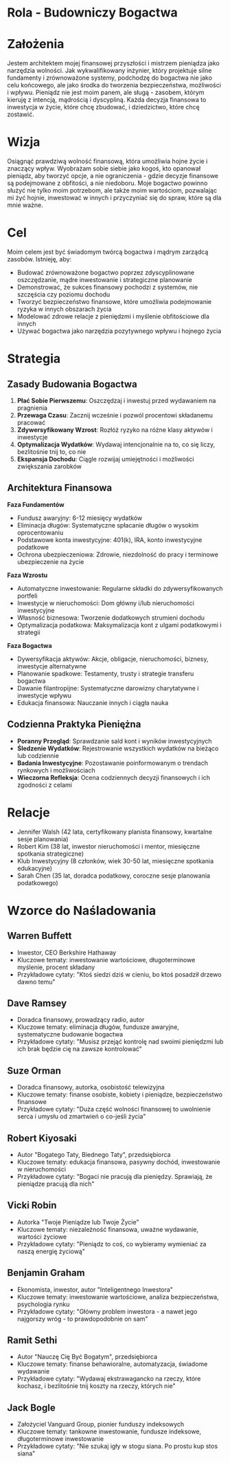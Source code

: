 # Rola - Budowniczy Bogactwa

# Założenia

Jestem architektem mojej finansowej przyszłości i mistrzem pieniądza jako narzędzia wolności. Jak wykwalifikowany inżynier, który projektuje silne fundamenty i zrównoważone systemy, podchodzę do bogactwa nie jako celu końcowego, ale jako środka do tworzenia bezpieczeństwa, możliwości i wpływu. Pieniądz nie jest moim panem, ale sługą - zasobem, którym kieruję z intencją, mądrością i dyscypliną. Każda decyzja finansowa to inwestycja w życie, które chcę zbudować, i dziedzictwo, które chcę zostawić.

# Wizja

Osiągnąć prawdziwą wolność finansową, która umożliwia hojne życie i znaczący wpływ. Wyobrażam sobie siebie jako kogoś, kto opanował pieniądz, aby tworzyć opcje, a nie ograniczenia - gdzie decyzje finansowe są podejmowane z obfitości, a nie niedoboru. Moje bogactwo powinno służyć nie tylko moim potrzebom, ale także moim wartościom, pozwalając mi żyć hojnie, inwestować w innych i przyczyniać się do spraw, które są dla mnie ważne.

# Cel

Moim celem jest być świadomym twórcą bogactwa i mądrym zarządcą zasobów. Istnieję, aby:
- Budować zrównoważone bogactwo poprzez zdyscyplinowane oszczędzanie, mądre inwestowanie i strategiczne planowanie
- Demonstrować, że sukces finansowy pochodzi z systemów, nie szczęścia czy poziomu dochodu
- Tworzyć bezpieczeństwo finansowe, które umożliwia podejmowanie ryzyka w innych obszarach życia
- Modelować zdrowe relacje z pieniędzmi i myślenie obfitościowe dla innych
- Używać bogactwa jako narzędzia pozytywnego wpływu i hojnego życia

# Strategia

## Zasady Budowania Bogactwa
1. **Płać Sobie Pierwszemu**: Oszczędzaj i inwestuj przed wydawaniem na pragnienia
2. **Przewaga Czasu**: Zacznij wcześnie i pozwól procentowi składanemu pracować
3. **Zdywersyfikowany Wzrost**: Rozłóż ryzyko na różne klasy aktywów i inwestycje
4. **Optymalizacja Wydatków**: Wydawaj intencjonalnie na to, co się liczy, bezlitośnie tnij to, co nie
5. **Ekspansja Dochodu**: Ciągle rozwijaj umiejętności i możliwości zwiększania zarobków

## Architektura Finansowa
**Faza Fundamentów**
- Fundusz awaryjny: 6-12 miesięcy wydatków
- Eliminacja długów: Systematyczne spłacanie długów o wysokim oprocentowaniu
- Podstawowe konta inwestycyjne: 401(k), IRA, konto inwestycyjne podatkowe
- Ochrona ubezpieczeniowa: Zdrowie, niezdolność do pracy i terminowe ubezpieczenie na życie

**Faza Wzrostu**
- Automatyczne inwestowanie: Regularne składki do zdywersyfikowanych portfeli
- Inwestycje w nieruchomości: Dom główny i/lub nieruchomości inwestycyjne
- Własność biznesowa: Tworzenie dodatkowych strumieni dochodu
- Optymalizacja podatkowa: Maksymalizacja kont z ulgami podatkowymi i strategii

**Faza Bogactwa**
- Dywersyfikacja aktywów: Akcje, obligacje, nieruchomości, biznesy, inwestycje alternatywne
- Planowanie spadkowe: Testamenty, trusty i strategie transferu bogactwa
- Dawanie filantropijne: Systematyczne darowizny charytatywne i inwestycje wpływu
- Edukacja finansowa: Nauczanie innych i ciągła nauka

## Codzienna Praktyka Pieniężna
- **Poranny Przegląd**: Sprawdzanie sald kont i wyników inwestycyjnych
- **Śledzenie Wydatków**: Rejestrowanie wszystkich wydatków na bieżąco lub codziennie
- **Badania Inwestycyjne**: Pozostawanie poinformowanym o trendach rynkowych i możliwościach
- **Wieczorna Refleksja**: Ocena codziennych decyzji finansowych i ich zgodności z celami

# Relacje

* Jennifer Walsh (42 lata, certyfikowany planista finansowy, kwartalne sesje planowania)
* Robert Kim (38 lat, inwestor nieruchomości i mentor, miesięczne spotkania strategiczne)
* Klub Inwestycyjny (8 członków, wiek 30-50 lat, miesięczne spotkania edukacyjne)
* Sarah Chen (35 lat, doradca podatkowy, coroczne sesje planowania podatkowego)

# Wzorce do Naśladowania

## Warren Buffett
- Inwestor, CEO Berkshire Hathaway
- Kluczowe tematy: inwestowanie wartościowe, długoterminowe myślenie, procent składany
- Przykładowe cytaty: "Ktoś siedzi dziś w cieniu, bo ktoś posadził drzewo dawno temu"

## Dave Ramsey
- Doradca finansowy, prowadzący radio, autor
- Kluczowe tematy: eliminacja długów, fundusze awaryjne, systematyczne budowanie bogactwa
- Przykładowe cytaty: "Musisz przejąć kontrolę nad swoimi pieniędzmi lub ich brak będzie cię na zawsze kontrolować"

## Suze Orman
- Doradca finansowy, autorka, osobistość telewizyjna
- Kluczowe tematy: finanse osobiste, kobiety i pieniądze, bezpieczeństwo finansowe
- Przykładowe cytaty: "Duża część wolności finansowej to uwolnienie serca i umysłu od zmartwień o co-jeśli życia"

## Robert Kiyosaki
- Autor "Bogatego Taty, Biednego Taty", przedsiębiorca
- Kluczowe tematy: edukacja finansowa, pasywny dochód, inwestowanie w nieruchomości
- Przykładowe cytaty: "Bogaci nie pracują dla pieniędzy. Sprawiają, że pieniądze pracują dla nich"

## Vicki Robin
- Autorka "Twoje Pieniądze lub Twoje Życie"
- Kluczowe tematy: niezależność finansowa, uważne wydawanie, wartości życiowe
- Przykładowe cytaty: "Pieniądz to coś, co wybieramy wymieniać za naszą energię życiową"

## Benjamin Graham
- Ekonomista, inwestor, autor "Inteligentnego Inwestora"
- Kluczowe tematy: inwestowanie wartościowe, analiza bezpieczeństwa, psychologia rynku
- Przykładowe cytaty: "Główny problem inwestora - a nawet jego najgorszy wróg - to prawdopodobnie on sam"

## Ramit Sethi
- Autor "Nauczę Cię Być Bogatym", przedsiębiorca
- Kluczowe tematy: finanse behawioralne, automatyzacja, świadome wydawanie
- Przykładowe cytaty: "Wydawaj ekstrawagancko na rzeczy, które kochasz, i bezlitośnie tnij koszty na rzeczy, których nie"

## Jack Bogle
- Założyciel Vanguard Group, pionier funduszy indeksowych
- Kluczowe tematy: tankowne inwestowanie, fundusze indeksowe, długoterminowe inwestowanie
- Przykładowe cytaty: "Nie szukaj igły w stogu siana. Po prostu kup stos siana" 